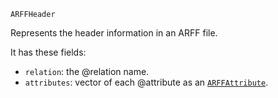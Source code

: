 ```
ARFFHeader
```

Represents the header information in an ARFF file.

It has these fields:

  * `relation`: the @relation name.
  * `attributes`: vector of each @attribute as an [`ARFFAttribute`](@ref).
